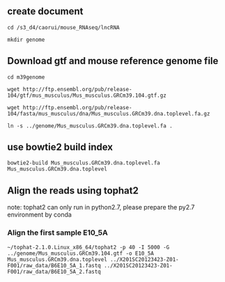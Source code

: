 ## create document
```cd /s3_d4/caorui/mouse_RNAseq/lncRNA```

```mkdir genome```
## Download gtf and mouse reference genome file 
```cd m39genome```

```wget http://ftp.ensembl.org/pub/release-104/gtf/mus_musculus/Mus_musculus.GRCm39.104.gtf.gz```

```wget http://ftp.ensembl.org/pub/release-104/fasta/mus_musculus/dna/Mus_musculus.GRCm39.dna.toplevel.fa.gz```

```ln -s ../genome/Mus_musculus.GRCm39.dna.toplevel.fa .```

## use bowtie2 build index 
```bowtie2-build Mus_musculus.GRCm39.dna.toplevel.fa Mus_musculus.GRCm39.dna.toplevel```
## Align the reads using tophat2
note: tophat2 can only run in python2.7, please prepare the py2.7 environment by conda
### Align the first sample E10_5A
```~/tophat-2.1.0.Linux_x86_64/tophat2 -p 40 -I 5000 -G ../genome/Mus_musculus.GRCm39.104.gtf -o E10_5A Mus_musculus.GRCm39.dna.toplevel ../X201SC20123423-Z01-F001/raw_data/B6E10_5A_1.fastq ../X201SC20123423-Z01-F001/raw_data/B6E10_5A_2.fastq```
